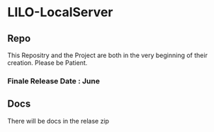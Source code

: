 # LILO-LocalServer

## Repo

This Repositry and the Project are both in the very beginning of their creation.
Please be Patient.

### Finale Release Date : June

## Docs
There will be docs in the relase zip
